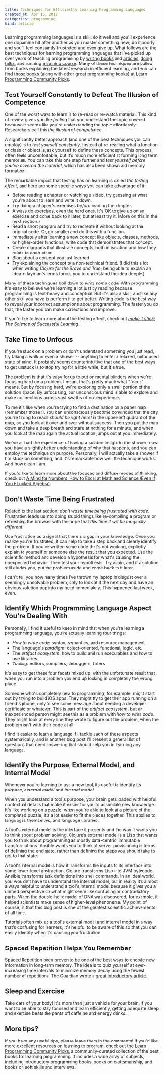```yaml
---
title: Techniques for Efficiently Learning Programming Languages
created_at: Apr 16, 2017
categories: programming
kind: article
---
```


Learning programming languages is a skill: do it well and you'll
experience one dopamine hit after another as you master something new;
do it poorly and you'll feel constantly frustrated and even give
up. What follows are the best techniques for learning programming
languages that I've picked up over years of teaching programming by
[writing books](http://www.braveclojure.com/) and
[articles](http://www.flyingmachinestudios.com/programming/the-unofficial-guide-to-rich-hickeys-brain/),
[doing talks](https://www.youtube.com/watch?v=eRq5UBx6cbA), and
running
[a training course](http://www.braveclojure.com/training/). Many of
these techniques are pulled from books explaining the latest research
in efficient learning, and you can find those books (along with other
great programming books) at
[Learn Programming Community Picks](http://www.communitypicks.com/r/learnprogramming).

## Test Yourself Constantly to Defeat The Illusion of Competence

One of the _worst_ ways to learn is to re-read or re-watch
material. This kind of review gives you the _feeling_ that you
understand the topic covered because it seems like you're
understanding the topic effortlessly. Researchers call this _the
illusion of competence_.

A significantly better approach (and one of the best techniques you
can employ) is to _test yourself constantly_. Instead of re-reading
what a function or class or object is, ask yourself to define these
concepts. This process often feels uncomfortable, but it's much more
efficient at forming long term memories. You can take this one step
further and _test yourself before you've covered the material_, which
has also been shown aid memory formation.

The remarkable impact that testing has on learning is called _the
testing effect_, and here are some specific ways you can take
advantage of it:

* Before reading a chapter or watching a video, try guessing at what
  you're about to learn and write it down.
* Try doing a chapter's exercises _before_ reading the chapter.
* Always do exercises, even the hard ones. It's OK to give up on an
  exercise and come back to it later, but at least try it. (More
  on this in the next section.)
* Read a short program and try to recreate it without looking at the
  original code. Or, go smaller and do this with a function.
* Immediately after learning a new concept like objects, classes,
  methods, or higher-order functions, write code that demonstrates
  that concept.
* Create diagrams that illustrate concepts, both in isolation and how
  they relate to each other.
* Blog about a concept you just learned. 
* Try explaining the concept to a non-technical friend. (I did this a
  lot when writing _Clojure for the Brave and True_; being able to
  explain an idea in layman's terms forces you to understand the idea
  deeply.)

Many of these techniques boil down to _write some code!_ With
programming it's easy to believe we're learning a lot just by reading
because programming is text-heavy and conceptual. But it's also a
skill, and like any other skill you have to perform it to get
better. Writing code is the best way to reveal your incorrect
assumptions about programming. The faster you do that, the faster you
can make corrections and improve.

If you'd like to learn more about the testing effect, check out
[_make it stick: The Science of Successful Learning_](http://www.communitypicks.com/r/learnprogramming/s/17592186047889-make-it-stick-the-science-of-successful-learning).

## Take Time to Unfocus

If you're stuck on a problem or don't understand something you just
read, try taking a walk or even a shower -- anything to enter a
relaxed, unfocused state of mind. It probably seems counterintuitive
that one of the best ways to get unstuck is to stop trying for a
little while, but it's true.

The problem is that it's easy for us to put on mental blinders when
we're focusing hard on a problem. I mean, that's pretty much what
"focus" means. But by focusing hard, we're exploring only a small
portion of the solution space. By unfocusing, our unconscious mind is
able to explore and make connections across vast swaths of our
experience.

To me it's like when you're trying to find a destination on a paper
map (remember those?). You can unconsciously become convinced that the
city you're trying to reach _should be right here!_ in the upper-left
qudrant of the map, so you look at it over and over without
success. Then you put the map down and take a deep breath and stare at
nothing for a minute, and when you look at the map again the actual
location jumps out at you immediately.

We've all had the experience of having a sudden insight in the shower;
now you have a slightly better understanding of why that happens, and
you can employ the technique on purpose. Personally, I will actually
take a shower if I'm stuck on something, and it's remarkable how well
the technique works. And how clean I am.

If you'd like to learn more about the focused and diffuse modes of
thinking, check out
[A Mind for Numbers: How to Excel at Math and Science (Even If You FLunked Algebra)](http://www.communitypicks.com/r/learnprogramming/s/17592186047884-a-mind-for-numbers-how-to-excel-at).

## Don't Waste Time Being Frustrated

Related to the last section: _don't waste time being frustrated with
code_. Frustration leads us into doing stupid things like re-compiling
a program or refreshing the browser with the hope that _this time it
will be magically different_.

Use frustration as a signal that there's a gap in your knowledge. Once
you realize you're frustrated, it can help to take a step back and
clearly identify the problem. If you've written some code that's not
working, explicitly explain to yourself or someone else the result
that you expected. Use the scientific method and develop a hypothesis
for what's causing the unexpected behavior. Then test your
hypothesis. Try again, and if a solution still eludes you, put the
problem aside and come back to it later.

I can't tell you how many times I've thrown my laptop in disgust over
a seemingly unsolvable problem, only to look at it the next day and
have an obvious solution pop into my head immediately. This happened
last week, even.

## Identify Which Programming Language Aspect You're Dealing With

Personally, I find it useful to keep in mind that when you're learning
a programming language, you're actually learning four things:

* _How to write code_: syntax, semantics, and resource management
* The language's _paradigm_: object-oriented, functional, logic, etc.
* The _artifact ecosystem_: how to build and run executables and how
  to use libraries
* _Tooling_: editors, compilers, debuggers, linters

It's easy to get these four facets mixed up, with the unfortunate
result that when you run into a problem you end up looking in
completely the wrong place.

Someone who's completely new to programming, for example, might start
out by trying to build iOS apps. They might try to get their app
running on a friend's phone, only to see some message about needing a
developer certificate or whatever. This is part of the _artifact
ecosystem_, but an inexperienced person might see this as a problem
with _how to write code_. They might look at every line they wrote to
figure out the problem, when the problem isn't with their code at all.

I find it easier to learn a language if I tackle each of these aspects
systematically, and in another blog post I'll present a general list
of questions that need answering that should help you in learning any
language.

## Identify the Purpose, External Model, and Internal Model

Whenever you’re learning to use a new tool, its useful to identify its
_purpose_, _external model_ and _internal model_.

When you understand a tool's purpose, your brain gets loaded with
helpful contextual details that make it easier for you to assimilate
new knowledge. It's like working on a puzzle: when you're able to look
at a picture of the completed puzzle, it's a lot easier to fit the
pieces together. This applies to languages themselves, and language
libraries.

A tool's external model is the interface it presents and the way it
wants you to think about problem solving. Clojure’s external model is
a Lisp that wants you to think about programming as mostly
data-centric, immutable transformations. Ansible wants you to think of
server provisioning in terms of defining the end state, rather than
defining the steps you should take to get to that state.

A tool's internal model is how it transforms the inputs to its
interface into some lower-level abstraction. Clojure transforms Lisp
into JVM bytecode. Ansible transforms task definitions into shell
commands. In an ideal world, you wouldn’t have to understand the
internal model, but in reality it’s almost always helpful to
understand a tool's internal model because it gives you a unified
perspective on what might seem like confusing or contradictory
parts. When the double-helix model of DNA was discovered, for example,
it helped scientists make sense of higher-level phenonema. My point, of
course, is that this blog post is one of the greatest scientific
achievements of all time.

Tutorials often mix up a tool's external model and internal model in a
way that’s confusing for learners; it's helpful to be aware of this so
that you can easily identify when it's causing you frustration.

## Spaced Repetition Helps You Remember

Spaced Repetition been proven to be one of the best ways to encode new
information in long-term memory. The idea is to quiz yourself at
ever-increasing time intervals to minimize memory decay using the
fewest number of repetitions. The Guardian wrote a
[great introductory article](https://www.theguardian.com/education/2016/jan/23/spaced-repetition-a-hack-to-make-your-brain-store-information).


## Sleep and Exercise

Take care of your body! It's more than just a vehicle for your
brain. If you want to be able to stay focused and learn efficiently,
getting adequate sleep and exercise beats the pants off caffeine and
energy drinks.

## More tips?

If you have any useful tips, please leave them in the comments! If
you'd like more excellent resources on learning to program, check out
the
[Learn Programming Community Picks](http://www.communitypicks.com/r/learnprogramming),
a community-curated collection of the best books for learning
programming. It includes a wide array of subjects, including
introductory programming books, books on craftsmanship, and books on
soft skills and interviews.
